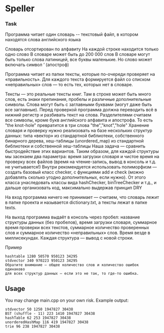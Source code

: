 # Speller
### Task
Программа читает один словарь -- текстовый файл, в котором находятся слова английского языка

Словарь отсортирован по алфавиту
На каждой строке находится только одно слово
В словаре может быть до 200 000 слов
В словаре могут быть только слова латиницей, все буквы маленькие. Но слово может включать символ ‘ (апостроф)



Программа читает из папки тексты, которые по-очереди проверяет на «правильность». Для каждого текста формируется файл со списком «неправильных» слов — то есть тех, которых нет в словаре.

Тексты — это реальные тексты книг. Там в строке может быть много слов, есть знаки препинания, пробелы и различные дополнительные символы. Слова могут быть с заглавными буквами (могут даже быть все заглавные). Перед проверкой программа должна переводить всё в нижний регистр и разбивать текст на слова.
Разделителями считаем все символы, кроме букв английского алфавита и апострофа. То есть "the knot-hole" превратится в три слова "the","knot","hole"
Хранение словаря и проверку нужно реализовать на базе нескольких структур данных: типа «вектор» из стандартной библиотеки, собственного бинарного дерева, хеш-таблицы (unordered_map) из стандартной библиотеки и собственной хеш-таблицы
Наша задача — сравнить быстродействие этих вариантов. Таким образом, для каждой структуры мы засекаем два параметра: время загрузки словаря и чистое время на проверку всех файлов (время на чтение-запись, вывод в консоль и т.д. не учитывается!)
Внутри рекомендуется использовать полиморфизм — создать базовый класс сhecker, с функциями add и check (можно добавлять сколько угодно дополнительных, если нужно). От этого класса унаследовать классы вида hashChecker, binTreeChecker и т.д., и дальше организовать код, максимально выдержав принцип DRY



На вход программа ничего не принимает — считаем, что словарь лежит в папке проекта и называется dictionary.txt, а тексты лежат в папке texts.


На выход программа выдаёт в консоль через пробел: название структуры данных (без пробелов), время загрузки словаря, суммарное время проверки всех текстов, суммарное количество проверенных слов и суммарное количество «неправильных» слов. Время везде в миллисекундах. Каждая структура — вывод с новой строки.


Пример


    hashtable 1280 50570 950123 34295
    stdvector 340 970223 950123 34295
    Обратите внимание — общее количество слов и количество ошибок одинаково
    для всех структур данных — если это не так, то где-то ошибка.

## Usage
You may change main.cpp on your own risk.
Example output: 

    stdvector 50 1250 1947827 30438
    BST (shuffle - 11) 223 1410 1947827 30438
    hashTable 62 253 1947827 30438
    unorderedHashMap 116 419 1947827 30438
    trie 96 238 1947827 30438
